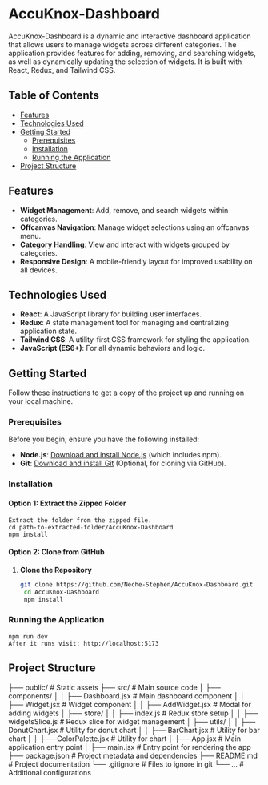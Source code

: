 # AccuKnox-Dashboard
AccuKnox-Dashboard is a dynamic and interactive dashboard application that allows users to manage widgets across different categories. The application provides features for adding, removing, and searching widgets, as well as dynamically updating the selection of widgets.
It is built with React, Redux, and Tailwind CSS.

## Table of Contents

- [Features](#features)
- [Technologies Used](#technologies-used)
- [Getting Started](#getting-started)
  - [Prerequisites](#prerequisites)
  - [Installation](#installation)
  - [Running the Application](#running-the-application)
- [Project Structure](#project-structure)

## Features

- **Widget Management**: Add, remove, and search widgets within categories.
- **Offcanvas Navigation**: Manage widget selections using an offcanvas menu.
- **Category Handling**: View and interact with widgets grouped by categories.
- **Responsive Design**: A mobile-friendly layout for improved usability on all devices.

## Technologies Used

- **React**: A JavaScript library for building user interfaces.
- **Redux**: A state management tool for managing and centralizing application state.
- **Tailwind CSS**: A utility-first CSS framework for styling the application.
- **JavaScript (ES6+)**: For all dynamic behaviors and logic.

## Getting Started

Follow these instructions to get a copy of the project up and running on your local machine.

### Prerequisites

Before you begin, ensure you have the following installed:

- **Node.js**: [Download and install Node.js](https://nodejs.org/) (which includes npm).
- **Git**: [Download and install Git](https://git-scm.com/) (Optional, for cloning via GitHub).

### Installation

#### Option 1: Extract the Zipped Folder
    Extract the folder from the zipped file.
    cd path-to-extracted-folder/AccuKnox-Dashboard
    npm install


#### Option 2: Clone from GitHub

1. **Clone the Repository**

   ```bash
   git clone https://github.com/Neche-Stephen/AccuKnox-Dashboard.git
    cd AccuKnox-Dashboard
    npm install 
    ```

### Running the Application
    npm run dev
    After it runs visit: http://localhost:5173

## Project Structure
├── public/                       # Static assets
├── src/                          # Main source code
│   ├── components/
│   │   ├── Dashboard.jsx         # Main dashboard component
│   │   ├── Widget.jsx            # Widget component
│   │   ├── AddWidget.jsx         # Modal for adding widgets
│   ├── store/
│   │   ├── index.js              # Redux store setup
│   │   ├── widgetsSlice.js       # Redux slice for widget management
│   ├── utils/
│   │   ├── DonutChart.jsx        # Utility for donut chart
│   │   ├── BarChart.jsx          # Utility for bar chart
│   │   ├── ColorPalette.jsx      # Utility for chart
│   ├── App.jsx                   # Main application entry point
│   ├── main.jsx                  # Entry point for rendering the app
├── package.json                  # Project metadata and dependencies
├── README.md                     # Project documentation
└── .gitignore                    # Files to ignore in git
└── ...                           # Additional configurations




